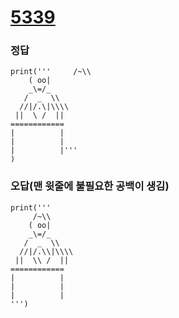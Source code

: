 #  [5339](https://www.acmicpc.net/problem/5339)

### 정답

```
print('''     /~\\
    ( oo|
    _\=/_
   /  _  \\
  //|/.\|\\\\ 
 ||  \ /  ||
============
|          |
|          |
|          |'''
)
```

### 오답(맨 윗줄에 불필요한 공백이 생김)

```
print('''
     /~\\
    ( oo|
    _\=/_
   /  _  \\
  //|/.\\|\\\\
 ||  \\ /  ||
============
|          |
|          |
|          |
''')
   
```

